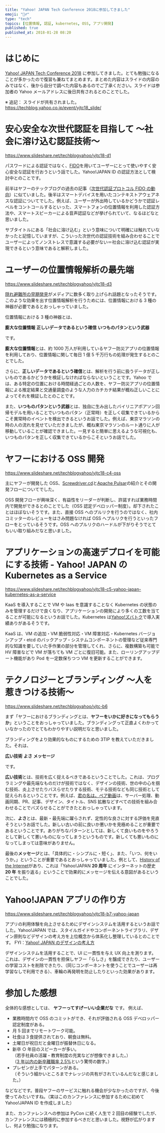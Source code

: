 ```yaml
---
title: "Yahoo! JAPAN Tech Conference 2018に参加してきました"
emoji: "🏃‍♂️"
type: "tech"
topics: [位置情報, 認証, kubernetes, OSS, アプリ開発]
published: true
published_at: 2018-01-28 08:20
---
```


# はじめに

[Yahoo! JAPAN Tech Conference 2018](https://techconference.yahoo.co.jp/2018/) に参加してきました。とても勉強になることが多かったので復習も兼ねてまとめます。まとめた内容はスライドの内容のみではなく、後から自分で調べた内容もあるのでご了承ください。スライドは参加者の Yahoo メールアドレスに後日共有されるとのことでした。

※ 追記： スライドが共有されました。https://techblog.yahoo.co.jp/event/yjtc18_slide/

# 安心安全な次世代認証を目指して 〜社会に溶け込む認証技術〜

https://www.slideshare.net/techblogyahoo/yjtc18-d1

パスワードによる認証ではなく、[FIDO](https://fidoalliance.org/?lang=ja)を用いてユーザーにとって使いやすく安心安全な認証を行おうという話でした。Yahoo!JAPAN ID の認証方法として検討中とのことです。

前半はヤフーのテックブログの過去の記事（[次世代認証プロトコル FIDO の動向](https://techblog.yahoo.co.jp/security/fido-introduction/)）に似ていました。後半はスマートデバイスを用いたコンテキストアウェアネスな認証についてでした。例えば、ユーザーが外出時しているかどうかで認証レベルをコントコールするといった、スマートフォンの位置情報を利用した認証方法や、スマートスピーカーによる音声認証などが挙げられていて、なるほどなと思いました。

サブタイトルにある「社会に溶け込む」という意味について明確には触れていなかったと記憶していますが、こういった次世代の認証技術を組み合わせることでユーザーによってノンストレスで意識する必要がない＝社会に溶け込む認証が実現できるという意味であると解釈しました。

# ユーザーの位置情報解析の最先端

https://www.slideshare.net/techblogyahoo/yjtc18-d3

[隠れ避難所の早期発見](https://about.yahoo.co.jp/info/bigdata/special/2016/04/)がメディアに数多く取り上げられ話題となったそうです。このような効果を出す位置情報解析を行うためには、位置情報における 3 種の神器が必要であるとおっしゃっていました。

位置情報における 3 種の神器とは、

**膨大な位置情報**
**正しいデータであるという確信**
**いつものパタンという武器**

です。

**膨大な位置情報**とは、約 1000 万人が利用しているヤフー防災アプリの位置情報を利用しており、位置情報に関して毎日 1 億 5 千万行もの処理が発生するとのことでした。

さらに、**正しいデータであるという確信**とは、解析を行う前に扱うデータが正しいものであるかどうかを検証しなければならないということです。Yahoo では、ある特定の位置における時間経過ごとの人数を、ヤフー防災アプリの位置情報による推定結果と交通量調査のような人力のカチカチ結果が概ね正しいことによってそれを検証したとのことです。

また、**いつものパタンという武器**とは、独自に生み出したバイリニアポアソン回帰モデルを用いることでいつものパタン（正常時）を正しく収集できているからこそ異常時のイベントを検出できるというお話でした。例えば、東京マラソンの時の人の流れを見せていただきましたが、概ね東京マラソンのルート通りに人が移動していることが確認できました。一見すると簡単に思えるような可視化も、いつものパタンを正しく収集できているからこそというお話でした。

# ヤフーにおける OSS 開発

https://www.slideshare.net/techblogyahoo/yjtc18-c4-oss

主にヤフーが開発した OSS、[Screwdriver.cd](http://screwdriver.cd/)と[Apache Pulsar](https://pulsar.apache.org/)の紹介とその開発フローについてでした。

OSS 開発フローが興味深く、有益性をリーダーが判断し、許諾すれば業務時間内で開発ができるとのことでした（OSS 認定デベロッパー制度）。却下されたことはほぼないそうです。また、直接 OSS へのプルリクを行うのではなく、社内コミッターのレビューをはさみ問題なければ OSS へプルリクを行うといったフローをとっているそうです。OSS へのプルリクのハードルが下がりそうでとてもいい取り組みだなと思いました。

# アプリケーションの高速デプロイを可能にする技術 - Yahoo! JAPAN の Kubernetes as a Service

https://www.slideshare.net/techblogyahoo/yjtc18-c5-yahoo-japan-kubernetes-as-a-service

KaaS を導入することで VM や Iaas を意識することなく Kubernetes の状態のみを管理するだけで良くなり、アプリケーションの開発により多くの工数を当てることが可能になるというお話でした。Kubernetes は[Yahoo!ズバトク](https://toku.yahoo.co.jp/)で導入実績ありがあるそうです。

KaaS は、VM の追加・VM 脆弱性対応・VM 障害対応・Kubernetes バージョンアップ・etcd のバックアップ・システムコンポーネントの管理など従来専門的な知識を要していた手作業の部分を管理してくれ、さらに、複数構築も可能で HV 障害などで VM が落ちても VM ごとに復旧可能。また、ローリングアップデート機能があり Pod を一定数保ちつつ VM を更新することができます。

# テクノロジーとブランディング ～人を惹きつける技術～

https://www.slideshare.net/techblogyahoo/yjtc-b6

まず「ヤフーにおけるブランディングとは、**ヤフーをいかに好きになってもらうか**」ということをおっしゃっていました。ブランディングって正直よくわかっていなかったのでとてもわかりやすい説明だなと思いました。

ブランディングをより効果的なものにするための 3TIP を教えていただきました。それは、

**広い技術**
**よさ**
**メッセージ**

です。

**広い技術**とは、技術を広く捉えるべきであるということでした。これは、プログラミングや最先端なものだけが技術ではなく、デザインの技術、世の中の心を掴む技術、炎上させたりバスらせたりする技術、モテる技術なども同じ技術として捉えられるということです。例えば、[君の名は。ペア動画](https://www.danshihack.com/2017/07/27/junp/kiminonaha-pair.html)は、サーバー処理、動画同期、PR、記事、デザイン、タイトル、SNS 拡散などすべての技術を組み合わせることでバズらせることができたとおっしゃっています。

次に、**よさ**とは、最新・最先端に躍らされず、定性的な良さに対する評価を見直そうというお話でした。新しい古いの前に良いか悪いかを見極めることが重要であるということです。ありがちなパターンとしては、新しくて良いものをやろうとして新しくて悪いものになってしまうというものです。新しくても悪いものになってしまっては意味がありません。

最後の**メッセージ**とは、「具体的に・シンプルに・短く」、また、「いつ、何をいうか。」ということが重要であるとおっしゃっていました。例として、[History of the Internet](https://about.yahoo.co.jp/20years/)があり、これは「Yahoo!JAPAN **20 周年** にインターネットの歴史 **20 年** を振り返る」ということで効果的にメッセージを伝える意図があるということでした。

# Yahoo!JAPAN アプリの作り方

https://www.slideshare.net/techblogyahoo/yjtc18-b7-yahoo-japan

アプリの利用体験を向上させるためにデザインシステムを活用するというお話でした。Yahoo!JAPAN では、スタイルガイドやコンポーネントライブラリ、デザイン原則などデザインの考え方を上位概念から体系化し整理しているとのことです。
FYI：[Yahoo! JAPAN のデザインの考え方](https://www.creativevillage.ne.jp/24030)

デザインシステムを活用することで、UI に一貫性を与え UX 向上を測ります。これは、デザインの一貫性を担保しヤフー「らしさ」を醸成できたり、ユーザーの学習コストを削除できたり、（同じコンポーネントを使うことでユーザーは再学習なしで利用できる）、車輪の再発明を防止したりといった効果があります。

# 参加した感想

全体的な感想としては、 **ヤフーってすげーいい企業だな** です。
例えば、

- 業務時間内で OSS のコミットができ、それが評価される OSS デベロッパー認定制度がある。
- 月 5 回までリモートワーク可能。
- 社食は３食提供されており、朝食は無料。
- 土曜日が祝日だと金曜日が振替休日になる。
- 新卒 ○ 年目のスピーカーが多い。  
  （若手社員の活躍・教育制度の充実などが想像できました。）  
  （[3 年以内の新卒離職率 2.5%](https://at-jinji.jp/blog/1527/)という驚愕の数字。）
- プレゼンが上手でパターンがある。  
  （そういう細かいところまでナレッジの共有がされているんだなと感じました。）

などなどです。普段ヤフーのサービスに触れる機会が少なかったのですが、今後使ってみたいですね。（実はこのカンファレンスに参加するために初めて Yahoo!JAPAN ID を作成しました）

また、カンファレンスへの参加は PyCon に続く人生で 2 回目の経験でしたが、カンファレンスには積極的に参加するべきだと思いました。視野が広がりますし、何より勉強になります。
